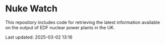 # Nuke Watch

This repository includes code for retrieving the latest information available on the output of EDF nuclear power plants in the UK.

Last updated: 2025-03-02 13:16